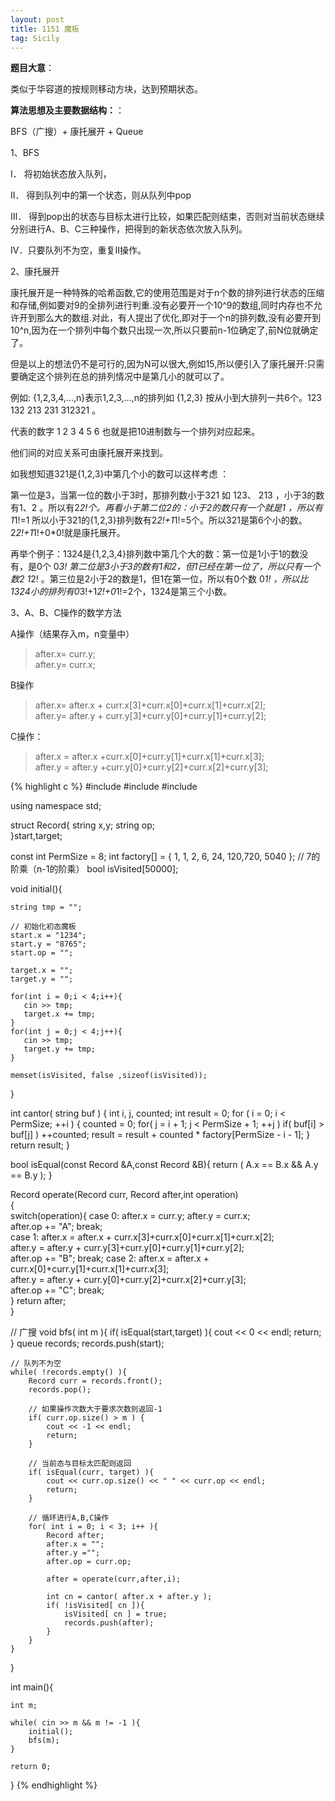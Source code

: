 ```yaml
---
layout: post
title: 1151 魔板
tag: Sicily
---
```


__题目大意__：

类似于华容道的按规则移动方块，达到预期状态。

__算法思想及主要数据结构：__：

BFS（广搜）+ 康托展开 + Queue


1、BFS

I．   将初始状态放入队列，

II．  得到队列中的第一个状态，则从队列中pop

III． 得到pop出的状态与目标太进行比较，如果匹配则结束，否则对当前状态继续分别进行A、B、C三种操作，把得到的新状态依次放入队列。

IV．只要队列不为空，重复II操作。

 2、康托展开

康托展开是一种特殊的哈希函数,它的使用范围是对于n个数的排列进行状态的压缩和存储,例如要对9的全排列进行判重.没有必要开一个10^9的数组,同时内存也不允许开到那么大的数组.对此，有人提出了优化,即对于一个n的排列数,没有必要开到10^n,因为在一个排列中每个数只出现一次,所以只要前n-1位确定了,前N位就确定了。

但是以上的想法仍不是可行的,因为N可以很大,例如15,所以便引入了康托展开:只需要确定这个排列在总的排列情况中是第几小的就可以了。

例如: {1,2,3,4,...,n}表示1,2,3,...,n的排列如 {1,2,3} 按从小到大排列一共6个。123 132 213 231 312321 。

代表的数字 1 2 3 4 5 6 也就是把10进制数与一个排列对应起来。

他们间的对应关系可由康托展开来找到。

如我想知道321是{1,2,3}中第几个小的数可以这样考虑 ：

第一位是3，当第一位的数小于3时，那排列数小于321 如 123、 213 ，小于3的数有1、2 。所以有2*2!个。再看小于第二位2的：小于2的数只有一个就是1 ，所以有1*1!=1 所以小于321的{1,2,3}排列数有2*2!+1*1!=5个。所以321是第6个小的数。 2*2!+1*1!+0*0!就是康托展开。

再举个例子：1324是{1,2,3,4}排列数中第几个大的数：第一位是1小于1的数没有，是0个 0*3! 第二位是3小于3的数有1和2，但1已经在第一位了，所以只有一个数2 1*2! 。第三位是2小于2的数是1，但1在第一位，所以有0个数 0*1! ，所以比1324小的排列有0*3!+1*2!+0*1!=2个，1324是第三个小数。

3、A、B、C操作的数学方法

A操作（结果存入m，n变量中）

>after.x= curr.y;       
after.y= curr.x;

B操作

>after.x= after.x + curr.x[3]+curr.x[0]+curr.x[1]+curr.x[2];       
after.y= after.y + curr.y[3]+curr.y[0]+curr.y[1]+curr.y[2]; 

C操作：

>after.x = after.x +curr.x[0]+curr.y[1]+curr.x[1]+curr.x[3];        
after.y = after.y +curr.y[0]+curr.y[2]+curr.x[2]+curr.y[3]; 

{% highlight c %}
#include <iostream>
#include <cstring>
#include <queue> 

using namespace std;

struct Record{
    string x,y;
    string op;   
}start,target;

const int PermSize = 8;
int factory[] = { 1, 1, 2, 6, 24, 120,720, 5040 }; // 7的阶乘（n-1的阶乘） 
bool isVisited[50000];

void initial(){
    
    string tmp = ""; 
            
    // 初始化初态魔板 
    start.x = "1234";
    start.y = "8765";
    start.op = "";
    
    target.x = "";
    target.y = "";  
    
    for(int i = 0;i < 4;i++){  
       cin >> tmp; 
       target.x += tmp;  
    }  
    for(int j = 0;j < 4;j++){  
       cin >> tmp; 
       target.y += tmp;  
    }  
    
    memset(isVisited, false ,sizeof(isVisited)); 
}

int cantor( string buf ) 
{
    int i, j, counted;
    int result = 0;
    for ( i = 0; i < PermSize; ++i ) 
    {
        counted = 0;
        for( j = i + 1; j < PermSize + 1; ++j )
            if( buf[i] > buf[j] )
                ++counted;
        result = result + counted * factory[PermSize - i - 1];
    }
    return result;
}

bool isEqual(const Record &A,const Record &B){
    return ( A.x == B.x && A.y == B.y ); 
}

Record operate(Record curr, Record after,int operation)  
{  
    switch(operation){
        case 0: 
            after.x = curr.y; 
            after.y = curr.x;  
            after.op += "A";
            break;  
        case 1: 
            after.x = after.x + curr.x[3]+curr.x[0]+curr.x[1]+curr.x[2];  
            after.y = after.y + curr.y[3]+curr.y[0]+curr.y[1]+curr.y[2];  
            after.op += "B"; 
            break;
        case 2: 
            after.x = after.x + curr.x[0]+curr.y[1]+curr.x[1]+curr.x[3];  
            after.y = after.y + curr.y[0]+curr.y[2]+curr.x[2]+curr.y[3];  
            after.op += "C";
            break;  
    }
    return after;  
}  

// 广搜 
void bfs( int m ){
    if( isEqual(start,target) ){ 
        cout << 0 << endl;
        return;
    }
    queue<Record> records;
    records.push(start);
    
    // 队列不为空 
    while( !records.empty() ){
        Record curr = records.front();
        records.pop();
        
        // 如果操作次数大于要求次数则返回-1 
        if( curr.op.size() > m ) {
            cout << -1 << endl;  
            return;
        }
        
        // 当前态与目标太匹配则返回 
        if( isEqual(curr, target) ){
            cout << curr.op.size() << " " << curr.op << endl; 
            return;
        }
        
        // 循环进行A,B,C操作 
        for( int i = 0; i < 3; i++ ){
            Record after;
            after.x = ""; 
            after.y =""; 
            after.op = curr.op;
            
            after = operate(curr,after,i);     
                   
            int cn = cantor( after.x + after.y ); 
            if( !isVisited[ cn ]){
                isVisited[ cn ] = true;
                records.push(after);
            }    
        }                              
    }       
}
 
int main(){
    
    int m;
    
    while( cin >> m && m != -1 ){
        initial();
        bfs(m);
    }        
    
    return 0;
}
{% endhighlight %}
